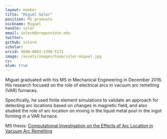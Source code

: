 ```yaml
---
layout: member
title: "Miguel Soler"
position: MS graduate
nickname: Miguel
handle: soler
email: solerm@oregonstate.edu
twitter:
github: solerm
scholar:
orcid: 0000-0003-1398-5171
image: /assets/images/team/soler-miguel.jpg
cv:
alum: true
---
```

Miguel graduated with his MS in Mechanical Engineering in December 2016. His research focused on the role of electrical arcs in vacuum arc remelting (VAR) furnaces.

Specifically, he used finite element simulations to validate an approach for detecting arc locations based on changes in magnetic field, and also studied the role of arc location on mixing in the liquid metal pool in the ingot forming in a VAR furnace.

<i class="fa fa-book" aria-hidden="true"></i> MS thesis: [Computational Investigation on the Effects of Arc Location in Vacuum Arc Remelting](http://hdl.handle.net/1957/60070)

[Oregon State University]: http://oregonstate.edu/
[School of Mechanical, Industrial, and Manufacturing Engineering]: http://mime.oregonstate.edu
